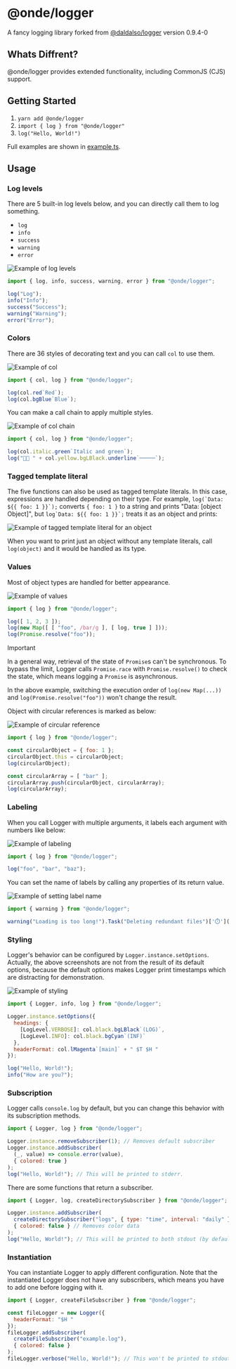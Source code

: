 # @onde/logger
A fancy logging library forked from [@daldalso/logger](https://www.npmjs.com/package/@daldalso/logger) version 0.9.4-0 

## Whats Diffrent?
@onde/logger provides extended functionality, including CommonJS (CJS) support.

## Getting Started
1. `yarn add @onde/logger`
2. `import { log } from "@onde/logger"`
3. `log("Hello, World!")`

Full examples are shown in [example.ts](src/example.ts).

## Usage
### Log levels
There are 5 built-in log levels below, and you can directly call them to log something.
- `log`
- `info`
- `success`
- `warning`
- `error`

![Example of log levels](res/example-log-levels.png)

```js
import { log, info, success, warning, error } from "@onde/logger";

log("Log");
info("Info");
success("Success");
warning("Warning");
error("Error");
```

### Colors
There are 36 styles of decorating text and you can call `col` to use them.

![Example of col](res/example-col.png)

```js
import { col, log } from "@onde/logger";

log(col.red`Red`);
log(col.bgBlue`Blue`);
```

You can make a call chain to apply multiple styles.

![Example of col chain](res/example-col-chain.png)

```js
import { col, log } from "@onde/logger";

log(col.italic.green`Italic and green`);
log("🚗💨 " + col.yellow.bgLBlack.underline`─────`);
```

### Tagged template literal
The five functions can also be used as tagged template literals.
In this case, expressions are handled depending on their type.
For example, ```log(`Data: ${{ foo: 1 }}`);``` converts `{ foo: 1 }` to a string and prints "Data: [object Object]", but ```log`Data: ${{ foo: 1 }}`;``` treats it as an object and prints:

![Example of tagged template literal for an object](res/example-ttl-object.png)

When you want to print just an object without any template literals, call `log(object)` and it would be handled as its type.

### Values
Most of object types are handled for better appearance.

![Example of values](res/example-values.png)

```js
import { log } from "@onde/logger";

log([ 1, 2, 3 ]);
log(new Map([ [ "foo", /bar/g ], [ log, true ] ]));
log(Promise.resolve("foo"));
```

> [!IMPORTANT]
>
> In a general way, retrieval of the state of `Promise`s can't be synchronous.
> To bypass the limit, Logger calls `Promise.race` with `Promise.resolve()` to check the state, which means logging a `Promise` is asynchronous.
>
> In the above example, switching the execution order of `log(new Map(...))` and `log(Promise.resolve("foo"))` won't change the result.

Object with circular references is marked as below:

![Example of circular reference](res/example-circular.png)

```js
import { log } from "@onde/logger";

const circularObject = { foo: 1 };
circularObject.this = circularObject;
log(circularObject);

const circularArray = [ "bar" ];
circularArray.push(circularObject, circularArray);
log(circularArray);
```

### Labeling
When you call Logger with multiple arguments, it labels each argument with numbers like below:

![Example of labeling](res/example-label.png)

```js
import { log } from "@onde/logger";

log("foo", "bar", "baz");
```

You can set the name of labels by calling any properties of its return value.

![Example of setting label name](res/example-label-name.png)

```js
import { warning } from "@onde/logger";

warning("Loading is too long!").Task("Deleting redundant files")['⏱️']("100 seconds");
```

### Styling
Logger's behavior can be configured by `Logger.instance.setOptions`.
Actually, the above screenshots are not from the result of its default options,
because the default options makes Logger print timestamps which are distracting for demonstration.

![Example of styling](res/example-style.png)

```js
import { Logger, info, log } from "@onde/logger";

Logger.instance.setOptions({
  headings: {
    [LogLevel.VERBOSE]: col.black.bgLBlack`(LOG)`,
    [LogLevel.INFO]: col.black.bgCyan`(INF)`
  },
  headerFormat: col.lMagenta`[main]` + " $T $H "
});

log("Hello, World!");
info("How are you?");
```

### Subscription
Logger calls `console.log` by default, but you can change this behavior with its subscription methods.

```js
import { Logger, log } from "@onde/logger";

Logger.instance.removeSubscriber(1); // Removes default subscriber
Logger.instance.addSubscriber(
  (_, value) => console.error(value),
  { colored: true }
);
log("Hello, World!"); // This will be printed to stderr.
```

There are some functions that return a subscriber.

```js
import { Logger, log, createDirectorySubscriber } from "@onde/logger";

Logger.instance.addSubscriber(
  createDirectorySubscriber("logs", { type: "time", interval: "daily" }),
  { colored: false } // Removes color data
);
log("Hello, World!"); // This will be printed to both stdout (by default) and a log file.
```

### Instantiation
You can instantiate Logger to apply different configuration.
Note that the instantiated Logger does not have any subscribers, which means you have to add one before logging with it.

```js
import { Logger, createFileSubscriber } from "@onde/logger";

const fileLogger = new Logger({
  headerFormat: "$H "
});
fileLogger.addSubscriber(
  createFileSubscriber("example.log"),
  { colored: false }
);
fileLogger.verbose("Hello, World!"); // This won't be printed to stdout.
```